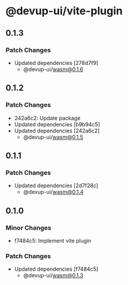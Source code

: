 # @devup-ui/vite-plugin

## 0.1.3

### Patch Changes

- Updated dependencies [278d7f9]
  - @devup-ui/wasm@0.1.6

## 0.1.2

### Patch Changes

- 242a6c2: Update package
- Updated dependencies [b9b94c5]
- Updated dependencies [242a6c2]
  - @devup-ui/wasm@0.1.5

## 0.1.1

### Patch Changes

- Updated dependencies [2d7f28c]
  - @devup-ui/wasm@0.1.4

## 0.1.0

### Minor Changes

- f7484c5: Implement vite plugin

### Patch Changes

- Updated dependencies [f7484c5]
  - @devup-ui/wasm@0.1.3
